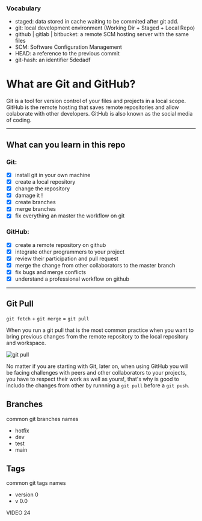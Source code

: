 ### Vocabulary
* staged: data stored in cache waiting to be commited after git add.
* git: local development environment (Working Dir + Staged + Local Repo)
* github | gitlab | bitbucket: a remote SCM hosting server with the same files
* SCM:  Software Configuration Management
* HEAD: a reference to the previous commit
* git-hash: an identifier 5dedadf

# What are Git and GitHub?
Git is a tool for version control of your files and projects in a local scope. GitHub is the remote hosting that saves remote repositories and allow colaborate with other developers. GitHub is also known as the social media of coding.
___
## What can you learn in this repo
### Git:
* [x] install git in your own machine
* [x] create a local repository
* [x] change the repository
* [x] damage it !
* [x] create branches
* [x] merge branches
* [x] fix everything an master the workflow on git
### GitHub:

* [x] create a remote repository on github
* [x] integrate other programmers to your project
* [x] review their participation and pull request
* [x] merge the change from other collaborators to the master branch
* [x] fix bugs and merge conflicts
* [x] understand a professional workflow on github
___
## Git Pull
`git fetch` + `git merge` = `git pull`

When you run a git pull that is the most common practice when you want to bring previous changes from the remote repository to the local repository and workspace.

![git pull](https://i1.wp.com/kheri.net/wp-content/uploads/2020/11/image.png?fit=650%2C279&ssl=1)

No matter if you are starting with Git, later on, when using GitHub you will be facing challenges with peers and other collaborators to your projects, you have to respect their work as well as yours!, that's why is good to includo the changes from other by runnning a `git pull` before a `git push`.

## Branches
common git branches names
* hotfix
* dev
* test
* main

## Tags
common git tags names
* version 0
* v 0.0

VIDEO 24
